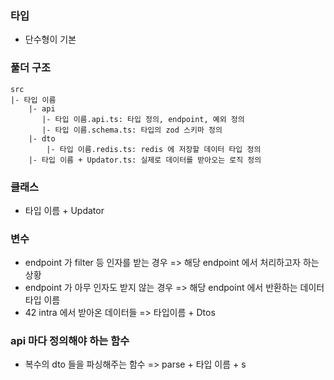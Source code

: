 ### 타입

- 단수형이 기본

### 풀더 구조

```
src
|- 타입 이름
    |- api
       |- 타입 이름.api.ts: 타입 정의, endpoint, 예외 정의
       |- 타입 이름.schema.ts: 타입의 zod 스키마 정의
    |- dto
        |- 타입 이름.redis.ts: redis 에 저장할 데이터 타입 정의
    |- 타입 이름 + Updator.ts: 실제로 데이터를 받아오는 로직 정의
```

### 클래스

- 타입 이름 + Updator

### 변수

- endpoint 가 filter 등 인자를 받는 경우 => 해당 endpoint 에서 처리하고자 하는 상황
- endpoint 가 아무 인자도 받지 않는 경우 => 해당 endpoint 에서 반환하는 데이터 타입 이름
- 42 intra 에서 받아온 데이터들 => 타입이름 + Dtos

### api 마다 정의해야 하는 함수

- 복수의 dto 들을 파싱해주는 함수 => parse + 타입 이름 + s
